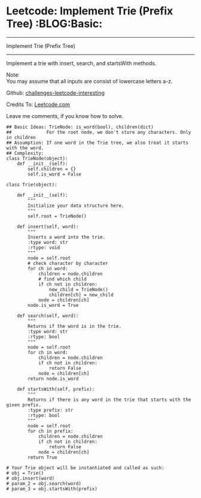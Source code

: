 # Leetcode: Implement Trie (Prefix Tree)     :BLOG:Basic:


---

Implement Trie (Prefix Tree)  

---

Implement a trie with insert, search, and startsWith methods.  

Note:  
You may assume that all inputs are consist of lowercase letters a-z.  

Github: [challenges-leetcode-interesting](https://github.com/DennyZhang/challenges-leetcode-interesting/tree/master/implement-trie-prefix-tree)  

Credits To: [Leetcode.com](https://leetcode.com/problems/implement-trie-prefix-tree/description/)  

Leave me comments, if you know how to solve.  

    ## Basic Ideas: TrieNode: is_word(bool), children(dict)
    ##             For the root node, we don't store any characters. Only in children
    ## Assumption: If one word in the Trie tree, we also treat it starts with the word.
    ## Complexity:
    class TrieNode(object):
        def __init__(self):
            self.children = {}
            self.is_word = False
    
    class Trie(object):
    
        def __init__(self):
            """
            Initialize your data structure here.
            """
            self.root = TrieNode()
    
        def insert(self, word):
            """
            Inserts a word into the trie.
            :type word: str
            :rtype: void
            """
            node = self.root
            # check character by character
            for ch in word:
                children = node.children
                # find which child
                if ch not in children:
                    new_child = TrieNode()
                    children[ch] = new_child
                node = children[ch]
            node.is_word = True
    
        def search(self, word):
            """
            Returns if the word is in the trie.
            :type word: str
            :rtype: bool
            """
            node = self.root
            for ch in word:
                children = node.children
                if ch not in children:
                    return False
                node = children[ch]
            return node.is_word
    
        def startsWith(self, prefix):
            """
            Returns if there is any word in the trie that starts with the given prefix.
            :type prefix: str
            :rtype: bool
            """
            node = self.root
            for ch in prefix:
                children = node.children
                if ch not in children:
                    return False
                node = children[ch]
            return True
    
    # Your Trie object will be instantiated and called as such:
    # obj = Trie()
    # obj.insert(word)
    # param_2 = obj.search(word)
    # param_3 = obj.startsWith(prefix)